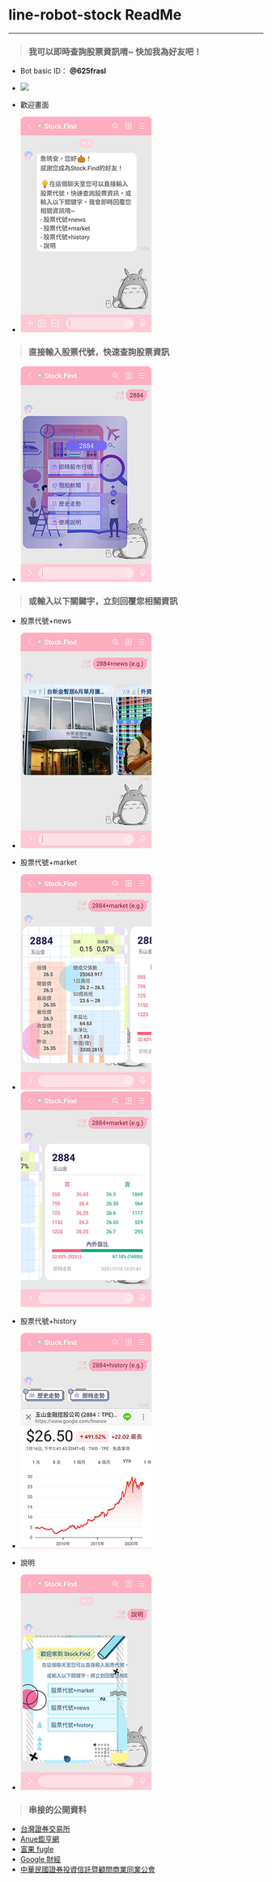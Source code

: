# line-robot-stock ReadMe

---


> ### 我可以即時查詢股票資訊唷~ 快加我為好友吧！
- Bot basic ID： **@625frasl**
- ![](https://i.imgur.com/onyXT0o.png)

- 歡迎畫面
- ![](./images/readme/wellcome.png)


> ### 直接輸入股票代號，快速查詢股票資訊
- ![](./images/readme/stock.png)




> ### 或輸入以下關鍵字，立刻回覆您相關資訊
- 股票代號+news
- ![](./images/readme/news.png)


- 股票代號+market
- ![](./images/readme/stock-1.png)
     ![](./images/readme/stock-2.png)


- 股票代號+history
- ![](./images/readme/history.png)


- 說明
- ![](./images/readme/instructions.png)


> ### 串接的公開資料
- [台灣證券交易所](https://www.twse.com.tw/zh/)
- [Anue鉅亨網](https://www.cnyes.com/twstock/index.htm)
- [富果 fugle](https://www.fugle.tw/)
- [Google 財經](https://www.google.com/finance/)
- [中華民國證券投資信託暨顧問商業同業公會](https://www.sitca.org.tw/index_pc.aspx)